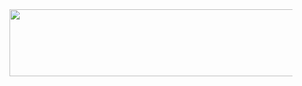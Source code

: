 <a href="https://github.com/devxb/gitanimals">
  <img src="https://render.gitanimals.org/lines/{cho1n}?pet-id=1" width="1000" height="120"/>
</a>
